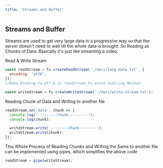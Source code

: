 ```yaml
---
title: 'Streams and Buffer'
---
```


## Streams and Buffer

Streams are used to get very large data in a progressive way so that the
server doesn't need to wait till the whole data is brought. So Reading as Chunks of Data. Basically it's just like streaming a video.

Read & Write Stream

```javascript
const readStream = fs.createReadStream('./docs/long-data.txt', {
  encoding: 'utf8',
});
//Make Enoding to Utf-8 in readStream to avoid toString Method

const writeStream = fs.createWriteStream('./docs/write-stream.txt');
```

Reading Chunk of Data and Writing to another file

```javascript
readStream.on('data', chunk => {
  console.log('---------Chunk---------');
  console.log(chunk);

  writeStream.write('--------Chunk--------');
  writeStream.write(chunk);
});
```

This Whole Process of Reading Chunks and Writing the Same to another file can be implemented using pipes, which simplifies the above code

```javascript
readStream = pipe(writeStream);
```
